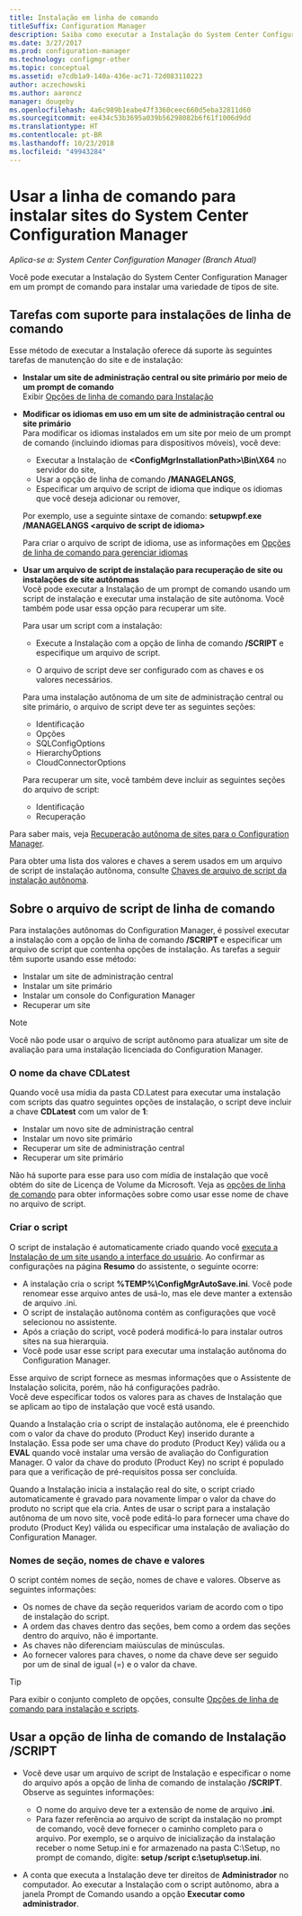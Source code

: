 ```yaml
---
title: Instalação em linha de comando
titleSuffix: Configuration Manager
description: Saiba como executar a Instalação do System Center Configuration Manager em um prompt de comando para uma variedade de instalações do site.
ms.date: 3/27/2017
ms.prod: configuration-manager
ms.technology: configmgr-other
ms.topic: conceptual
ms.assetid: e7cdb1a9-140a-436e-ac71-72d083110223
author: aczechowski
ms.author: aaroncz
manager: dougeby
ms.openlocfilehash: 4a6c989b1eabe47f3360ceec660d5eba32811d60
ms.sourcegitcommit: ee434c53b3695a039b56298082b6f61f1006d9dd
ms.translationtype: HT
ms.contentlocale: pt-BR
ms.lasthandoff: 10/23/2018
ms.locfileid: "49943284"
---
```

# <a name="use-a-command-line-to-install-system-center-configuration-manager-sites"></a>Usar a linha de comando para instalar sites do System Center Configuration Manager

*Aplica-se a: System Center Configuration Manager (Branch Atual)*

 Você pode executar a Instalação do System Center Configuration Manager em um prompt de comando para instalar uma variedade de tipos de site.

## <a name="supported-tasks-for-command-line-installations"></a>Tarefas com suporte para instalações de linha de comando
 Esse método de executar a Instalação oferece dá suporte às seguintes tarefas de manutenção do site e de instalação:

-   **Instalar um site de administração central ou site primário por meio de um prompt de comando**  
  Exibir [Opções de linha de comando para Instalação](../../../../core/servers/deploy/install/command-line-options-for-setup.md)

-  **Modificar os idiomas em uso em um site de administração central ou site primário**  
    Para modificar os idiomas instalados em um site por meio de um prompt de comando (incluindo idiomas para dispositivos móveis), você deve:  

     -   Executar a Instalação de **&lt;ConfigMgrInstallationPath\>\Bin\X64** no servidor do site,
     -   Usar a opção de linha de comando **/MANAGELANGS**,
     -   Especificar um arquivo de script de idioma que indique os idiomas que você deseja adicionar ou remover,  

    Por exemplo, use a seguinte sintaxe de comando: **setupwpf.exe /MANAGELANGS &lt;arquivo de script de idioma\>**  

    Para criar o arquivo de script de idioma, use as informações em [Opções de linha de comando para gerenciar idiomas](../../../../core/servers/deploy/install/command-line-options-for-setup.md#bkmk_Lang)  

-  **Usar um arquivo de script de instalação para recuperação de site ou instalações de site autônomas**  
    Você pode executar a Instalação de um prompt de comando usando um script de instalação e executar uma instalação de site autônoma. Você também pode usar essa opção para recuperar um site.    

    Para usar um script com a instalação:  

    -   Execute a Instalação com a opção de linha de comando **/SCRIPT** e especifique um arquivo de script.  

    -   O arquivo de script deve ser configurado com as chaves e os valores necessários.  

    Para uma instalação autônoma de um site de administração central ou site primário, o arquivo de script deve ter as seguintes seções:  

    -   Identificação    
    -   Opções    
    -   SQLConfigOptions    
      -   HierarchyOptions    
    -   CloudConnectorOptions   

    Para recuperar um site, você também deve incluir as seguintes seções do arquivo de script:  

    -   Identificação  
    -   Recuperação

Para saber mais, veja [Recuperação autônoma de sites para o Configuration Manager](/sccm/protect/understand/unattended-recovery).  

Para obter uma lista dos valores e chaves a serem usados em um arquivo de script de instalação autônoma, consulte [Chaves de arquivo de script da instalação autônoma](../../../../core/servers/deploy/install/command-line-options-for-setup.md#bkmk_Unattended).  

## <a name="about-the-command-line-script-file"></a>Sobre o arquivo de script de linha de comando  
 Para instalações autônomas do Configuration Manager, é possível executar a instalação com a opção de linha de comando **/SCRIPT** e especificar um arquivo de script que contenha opções de instalação. As tarefas a seguir têm suporte usando esse método:  

-   Instalar um site de administração central  
-   Instalar um site primário  
-   Instalar um console do Configuration Manager  
-   Recuperar um site  

> [!NOTE]  
>  Você não pode usar o arquivo de script autônomo para atualizar um site de avaliação para uma instalação licenciada do Configuration Manager.  

### <a name="the-cdlatest-key-name"></a>O nome da chave CDLatest
Quando você usa mídia da pasta CD.Latest para executar uma instalação com scripts das quatro seguintes opções de instalação, o script deve incluir a chave **CDLatest** com um valor de **1**:
- Instalar um novo site de administração central
- Instalar um novo site primário
- Recuperar um site de administração central
- Recuperar um site primário

Não há suporte para esse para uso com mídia de instalação que você obtém do site de Licença de Volume da Microsoft.
Veja as [opções de linha de comando](/sccm/core/servers/deploy/install/command-line-options-for-setup) para obter informações sobre como usar esse nome de chave no arquivo de script.



### <a name="create-the-script"></a>Criar o script
O script de instalação é automaticamente criado quando você [executa a Instalação de um site usando a interface do usuário](../../../../core/servers/deploy/install/use-the-setup-wizard-to-install-sites.md).  Ao confirmar as configurações na página **Resumo** do assistente, o seguinte ocorre:  

-   A instalação cria o script **%TEMP%\ConfigMgrAutoSave.ini**.  Você pode renomear esse arquivo antes de usá-lo, mas ele deve manter a extensão de arquivo .ini.  
-   O script de instalação autônoma contém as configurações que você selecionou no assistente.  
-   Após a criação do script, você poderá modificá-lo para instalar outros sites na sua hierarquia.  
-   Você pode usar esse script para executar uma instalação autônoma do Configuration Manager.  

Esse arquivo de script fornece as mesmas informações que o Assistente de Instalação solicita, porém, não há configurações padrão.   
Você deve especificar todos os valores para as chaves de Instalação que se aplicam ao tipo de instalação que você está usando.   

Quando a Instalação cria o script de instalação autônoma, ele é preenchido com o valor da chave do produto (Product Key) inserido durante a Instalação. Essa pode ser uma chave do produto (Product Key) válida ou a **EVAL** quando você instalar uma versão de avaliação do Configuration Manager. O valor da chave do produto (Product Key) no script é populado para que a verificação de pré-requisitos possa ser concluída.   

Quando a Instalação inicia a instalação real do site, o script criado automaticamente é gravado para novamente limpar o valor da chave do produto no script que ela cria. Antes de usar o script para a instalação autônoma de um novo site, você pode editá-lo para fornecer uma chave do produto (Product Key) válida ou especificar uma instalação de avaliação do Configuration Manager.  

### <a name="section-names-key-names-and-values"></a>Nomes de seção, nomes de chave e valores
O script contém nomes de seção, nomes de chave e valores. Observe as seguintes informações:
-   Os nomes de chave da seção requeridos variam de acordo com o tipo de instalação do script.
-   A ordem das chaves dentro das seções, bem como a ordem das seções dentro do arquivo, não é importante.     
-   As chaves não diferenciam maiúsculas de minúsculas.  
-   Ao fornecer valores para chaves, o nome da chave deve ser seguido por um de sinal de igual (=) e o valor da chave.    

> [!TIP]  
>  Para exibir o conjunto completo de opções, consulte [Opções de linha de comando para instalação e scripts](../../../../core/servers/deploy/install/command-line-options-for-setup.md).  

## <a name="use-the-script-setup-command-line-option"></a>Usar a opção de linha de comando de Instalação /SCRIPT

-   Você deve usar um arquivo de script de Instalação e especificar o nome do arquivo após a opção de linha de comando de instalação **/SCRIPT**. Observe as seguintes informações:   
    -   O nome do arquivo deve ter a extensão de nome de arquivo **.ini**.  
    -   Para fazer referência ao arquivo de script da instalação no prompt de comando, você deve fornecer o caminho completo para o arquivo. Por exemplo, se o arquivo de inicialização da instalação receber o nome Setup.ini e for armazenado na pasta C:\Setup, no prompt de comando, digite: **setup /script c:\setup\setup.ini**.  

-   A conta que executa a Instalação deve ter direitos de **Administrador** no computador. Ao executar a Instalação com o script autônomo, abra a janela Prompt de Comando usando a opção **Executar como administrador**.   
